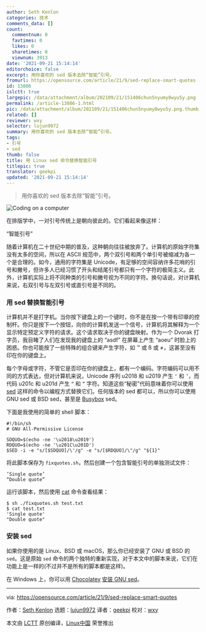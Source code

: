```yaml
---
author: Seth Kenlon
categories: 技术
comments_data: []
count:
  commentnum: 0
  favtimes: 0
  likes: 0
  sharetimes: 0
  viewnum: 3913
date: '2021-09-21 15:14:14'
editorchoice: false
excerpt: 用你喜欢的 sed 版本去除“智能”引号。
fromurl: https://opensource.com/article/21/9/sed-replace-smart-quotes
id: 13806
islctt: true
largepic: /data/attachment/album/202109/21/151406chun5nyumy8wyu5y.png
permalink: /article-13806-1.html
pic: /data/attachment/album/202109/21/151406chun5nyumy8wyu5y.png.thumb.jpg
related: []
reviewer: wxy
selector: lujun9972
summary: 用你喜欢的 sed 版本去除“智能”引号。
tags:
- 引号
- sed
thumb: false
title: 用 Linux sed 命令替换智能引号
titlepic: true
translator: geekpi
updated: '2021-09-21 15:14:14'
---
```



> 
> 用你喜欢的 sed 版本去除“智能”引号。
> 
> 
> 


![](/data/attachment/album/202109/21/151406chun5nyumy8wyu5y.png "Coding on a computer")


在排版学中，一对引号传统上是朝向彼此的。它们看起来像这样：


“智能引号”


随着计算机在二十世纪中期的普及，这种朝向往往被放弃了。计算机的原始字符集没有太多的空间，所以在 ASCII 规范中，两个双引号和两个单引号被缩减为各一个是合理的。如今，通用的字符集是 Unicode，有足够的空间容纳许多花哨的引号和撇号，但许多人已经习惯了开头和结尾引号都只有一个字符的极简主义。此外，计算机实际上将不同种类的引号和撇号视为不同的字符。换句话说，对计算机来说，右双引号与左双引号或直引号是不同的。


### 用 sed 替换智能引号


计算机并不是打字机。当你按下键盘上的一个键时，你不是在按一个带有印章的控制杆。你只是按下一个按钮，向你的计算机发送一个信号，计算机将其解释为一个显示特定预定义字符的请求。这个请求取决于你的键盘映射。作为一个 Dvorak 打字员，我目睹了人们在发现我的键盘上的 “asdf” 在屏幕上产生 “aoeu” 时脸上的困惑。你也可能按了一些特殊的组合键来产生字符，如 ™ 或 ß 或 ≠，这甚至没有印在你的键盘上。


每个字母或字符，不管它是否印在你的键盘上，都有一个编码。字符编码可以用不同的方式表达，但对计算机来说，Unicode 序列 u2018 和 u2019 产生 `‘` 和 `’`，而代码 u201c 和 u201d 产生 `“` 和 `”` 字符。知道这些“秘密”代码意味着你可以使用 [sed](https://opensource.com/article/20/12/sed) 这样的命令以编程方式替换它们。任何版本的 sed 都可以，所以你可以使用 GNU sed 或 BSD sed，甚至是 [Busybox](https://opensource.com/article/21/8/what-busybox) sed。


下面是我使用的简单的 shell 脚本：



```
#!/bin/sh
# GNU All-Permissive License

SDQUO=$(echo -ne '\u2018\u2019')
RDQUO=$(echo -ne '\u201C\u201D')
$SED -i -e "s/[$SDQUO]/\'/g" -e "s/[$RDQUO]/\"/g" "${1}"

```

将此脚本保存为 `fixquotes.sh`，然后创建一个包含智能引号的单独测试文件：



```
‘Single quote’
“Double quote”

```

运行该脚本，然后使用 [cat](https://opensource.com/article/19/2/getting-started-cat-command) 命令查看结果：



```
$ sh ./fixquotes.sh test.txt
$ cat test.txt
'Single quote'
"Double quote"

```

### 安装 sed


如果你使用的是 Linux、BSD 或 macOS，那么你已经安装了 GNU 或 BSD 的 `sed`。这是原始 `sed` 命令的两个独特的重新实现，对于本文中的脚本来说，它们在功能上是一样的(不过并不是所有的脚本都是这样)。


在 Windows 上，你可以用 [Chocolatey](https://opensource.com/article/20/3/chocolatey) [安装 GNU sed](https://chocolatey.org/packages/sed)。




---


via: <https://opensource.com/article/21/9/sed-replace-smart-quotes>


作者：[Seth Kenlon](https://opensource.com/users/seth) 选题：[lujun9972](https://github.com/lujun9972) 译者：[geekpi](https://github.com/geekpi) 校对：[wxy](https://github.com/wxy)


本文由 [LCTT](https://github.com/LCTT/TranslateProject) 原创编译，[Linux中国](https://linux.cn/) 荣誉推出